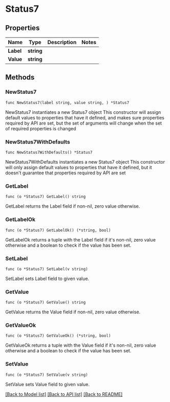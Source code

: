 # Status7

## Properties

Name | Type | Description | Notes
------------ | ------------- | ------------- | -------------
**Label** | **string** |  | 
**Value** | **string** |  | 

## Methods

### NewStatus7

`func NewStatus7(label string, value string, ) *Status7`

NewStatus7 instantiates a new Status7 object
This constructor will assign default values to properties that have it defined,
and makes sure properties required by API are set, but the set of arguments
will change when the set of required properties is changed

### NewStatus7WithDefaults

`func NewStatus7WithDefaults() *Status7`

NewStatus7WithDefaults instantiates a new Status7 object
This constructor will only assign default values to properties that have it defined,
but it doesn't guarantee that properties required by API are set

### GetLabel

`func (o *Status7) GetLabel() string`

GetLabel returns the Label field if non-nil, zero value otherwise.

### GetLabelOk

`func (o *Status7) GetLabelOk() (*string, bool)`

GetLabelOk returns a tuple with the Label field if it's non-nil, zero value otherwise
and a boolean to check if the value has been set.

### SetLabel

`func (o *Status7) SetLabel(v string)`

SetLabel sets Label field to given value.


### GetValue

`func (o *Status7) GetValue() string`

GetValue returns the Value field if non-nil, zero value otherwise.

### GetValueOk

`func (o *Status7) GetValueOk() (*string, bool)`

GetValueOk returns a tuple with the Value field if it's non-nil, zero value otherwise
and a boolean to check if the value has been set.

### SetValue

`func (o *Status7) SetValue(v string)`

SetValue sets Value field to given value.



[[Back to Model list]](../README.md#documentation-for-models) [[Back to API list]](../README.md#documentation-for-api-endpoints) [[Back to README]](../README.md)


